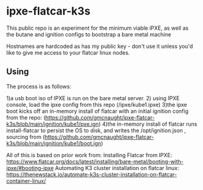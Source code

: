 # ipxe-flatcar-k3s

This public repo is an experiment for the minimum viable iPXE, as well as the butane and  ignition configs to bootstrap a bare metal machine 

Hostnames are hardcoded as has my public key - don't use it unless you'd like to give me access to your flatcar linux nodes.

## Using

The process is as follows:

1)a usb boot iso of IPXE is run on the bare metal server.
2) using IPXE console, load the ipxe config from this repo (/ipxe/kube1.ipxe)
3)the ipxe boot kicks off an in-memory install of flatcar with an initial ignition config from the repo: (https://github.com/gmcnaught/ipxe-flatcar-k3s/blob/main/ignition/kube1/pxe.ign)
4)the in-memory install of flatcar runs install-flatcar to persist the OS to disk, and writes the /opt/ignition.json , sourcing from (https://github.com/gmcnaught/ipxe-flatcar-k3s/blob/main/ignition/kube1/boot.ign)


All of this is based on prior work from:
Installing Flatcar from IPXE:
 https://www.flatcar.org/docs/latest/installing/bare-metal/booting-with-ipxe/#booting-ipxe
Automating K3 cluster installation on flatcar linux:
https://thenewstack.io/automate-k3s-cluster-installation-on-flatcar-container-linux/
